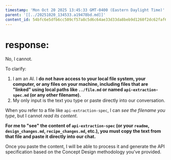 ```yaml
---
timestamp: 'Mon Oct 20 2025 13:45:33 GMT-0400 (Eastern Daylight Time)'
parent: '[[../20251020_134533.a19478bd.md]]'
content_id: 54bfc6e5dfb6cc509cf57a8c5d6c64ae33d33da8beb9d1260f2dc62faf6c4724
---
```


# response:

No, I cannot.

To clarify:

1. I am an AI. I **do not have access to your local file system, your computer, or any files on your machine, including files that are "linked" using local paths like `../file.md` or named `api-extraction-spec.md` (or any other filename).**
2. My only input is the text you type or paste directly into our conversation.

When you refer to a file like `api-extraction-spec`, I can *see the filename you type*, but I cannot *read its content*.

**For me to "see" the content of `api-extraction-spec` (or your `readme`, `design_changes.md`, `recipe_changes.md`, etc.), you must copy the text from that file and paste it directly into our chat.**

Once you paste the content, I will be able to process it and generate the API specification based on the Concept Design methodology you've provided.
